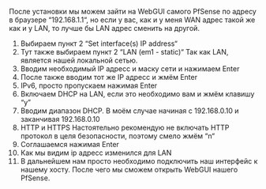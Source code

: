 После установки мы можем зайти на WebGUI самого PfSense по адресу в браузере “192.168.1.1“, но если у вас, как и у меня WAN адрес такой же как и у LAN, то лучше бы LAN адрес сменить на другой.

1. Выбираем пункт 2 “Set interface(s) IP address“
2. Тут также выбираем пункт 2 “LAN (em1 - static)“
    Так как LAN, является нашей локальной сетью.
3. Вводим необходимый IP адресс и маску сети и нажимаем Enter
4. После также вводим тот же IP адресс и жмём Enter
5. IPv6, просто пропускаем нажимая Enter
6. Включаем DHCP на LAN, если это необходимо вам и жмём клавишу “y”
7. Вводим диапазон DHCP. В моём случае начиная с 192.168.0.10 и заканчивая 192.168.0.10
8. HTTP и HTTPS
	   Настоятельно рекомендую не включать HTTP протокол в целя безопасности, поэтому смело жмём “n“
9. Соглашаемся нажимая Enter
10. Как мы видим ip адресс изменился для LAN
11. В дальнейшем нам просто необходимо подключить наш интерфейс к нашему хосту.
    После чего мы сможем открыть WebGUI нашего PfSense.